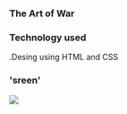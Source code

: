 
### The Art of War
### Technology used
.Desing using HTML and CSS

<h3> 'sreen'</h3>
 
![](screen.gif)


